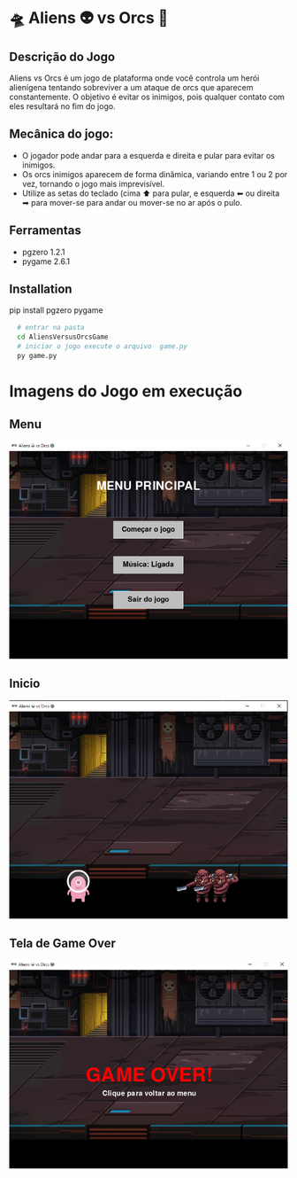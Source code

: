 
# 🛸 Aliens 👽 vs Orcs 👹

## Descrição do Jogo
Aliens vs Orcs é um jogo de plataforma onde você controla um herói alienígena tentando sobreviver a um ataque de orcs que aparecem constantemente. O objetivo é evitar os inimigos, pois qualquer contato com eles resultará no fim do jogo.

## Mecânica do jogo:
- O jogador pode andar para a esquerda e direita e pular para evitar os inimigos.
- Os orcs inimigos aparecem de forma dinâmica, variando entre 1 ou 2 por vez, tornando o jogo mais imprevisível.
- Utilize as setas do teclado (cima ⬆ para pular, e esquerda ⬅ ou direita ➡ para mover-se para andar ou mover-se no ar após o pulo.

## Ferramentas
- pgzero 1.2.1
- pygame 2.6.1





## Installation

pip install pgzero pygame

```bash
  # entrar na pasta
  cd AliensVersusOrcsGame
  # iniciar o jogo execute o arquivo  game.py 
  py game.py
```
# Imagens do Jogo em execução
## Menu
![Menu inicial](https://github.com/erickNunes000/AliensVersusOrcsGame/blob/main/images/menu.png)

## Inicio 

![Inicio do jogo](https://github.com/erickNunes000/AliensVersusOrcsGame/blob/main/images/inicio.png)

## Tela de Game Over

![Saida Invalida](https://github.com/erickNunes000/AliensVersusOrcsGame/blob/main/images/game_over.png)
    
